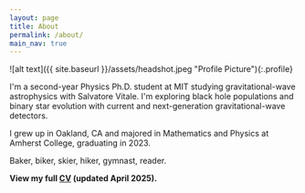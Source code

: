 ```yaml
---
layout: page
title: About
permalink: /about/
main_nav: true
---
```


![alt text]({{ site.baseurl }}/assets/headshot.jpeg "Profile Picture"){:.profile}

I'm a second-year Physics Ph.D. student at MIT studying gravitational-wave astrophysics with Salvatore Vitale. I'm exploring black hole populations and binary star evolution with current and next-generation gravitational-wave detectors.

I grew up in Oakland, CA and majored in Mathematics and Physics at Amherst College, graduating in 2023.

Baker, biker, skier, hiker, gymnast, reader.


**View my full [CV](./CV_25Apr.pdf) (updated April 2025).**

